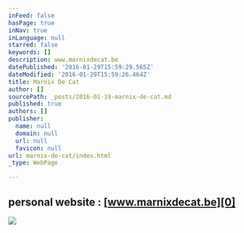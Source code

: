 ```yaml
---
inFeed: false
hasPage: true
inNav: true
inLanguage: null
starred: false
keywords: []
description: www.marnixdecat.be
datePublished: '2016-01-29T15:59:29.565Z'
dateModified: '2016-01-29T15:59:26.464Z'
title: Marnix De Cat
author: []
sourcePath: _posts/2016-01-19-marnix-de-cat.md
published: true
authors: []
publisher:
  name: null
  domain: null
  url: null
  favicon: null
url: marnix-de-cat/index.html
_type: WebPage

---
```

## personal website : [www.marnixdecat.be][0]
![](https://s3-us-west-2.amazonaws.com/the-grid-img/p/67ba748940d02a82688ba95c60dbbaef83c1244d.jpg)

[0]: https://thegrid.ai/marnix-de-cat/